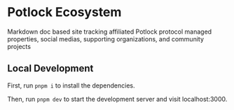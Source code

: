 # Potlock Ecosystem
Markdown doc based site tracking affiliated Potlock protocol managed properties, social medias, supporting organizations, and community projects

## Local Development

First, run `pnpm i` to install the dependencies.

Then, run `pnpm dev` to start the development server and visit localhost:3000.

